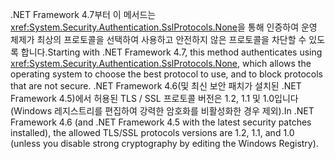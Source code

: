 <span data-ttu-id="986c9-101">.NET Framework 4.7부터 이 메서드는 <xref:System.Security.Authentication.SslProtocols.None>을 통해 인증하여 운영 체제가 최상의 프로토콜을 선택하여 사용하고 안전하지 않은 프로토콜을 차단할 수 있도록 합니다.</span><span class="sxs-lookup"><span data-stu-id="986c9-101">Starting with .NET Framework 4.7, this method authenticates using <xref:System.Security.Authentication.SslProtocols.None>, which allows the operating system to choose the best protocol to use, and to block protocols that are not secure.</span></span> <span data-ttu-id="986c9-102">.NET Framework 4.6(및 최신 보안 패치가 설치된 .NET Framework 4.5)에서 허용된 TLS / SSL 프로토콜 버전은 1.2, 1.1 및 1.0입니다(Windows 레지스트리를 편집하여 강력한 암호화를 비활성화한 경우 제외).</span><span class="sxs-lookup"><span data-stu-id="986c9-102">In .NET Framework 4.6 (and .NET Framework 4.5 with the latest security patches installed), the allowed TLS/SSL protocols versions are 1.2, 1.1, and 1.0 (unless you disable strong cryptography by editing the Windows Registry).</span></span>
